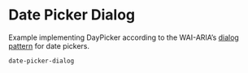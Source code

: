 # Date Picker Dialog

Example implementing DayPicker according to the WAI-ARIA’s [dialog pattern](https://www.w3.org/TR/wai-aria-practices/examples/dialog-modal/datepicker-dialog.html) for date pickers.

```include dependencies=react-popper,@popperjs/core,focus-trap-react,prop-types
date-picker-dialog
```
